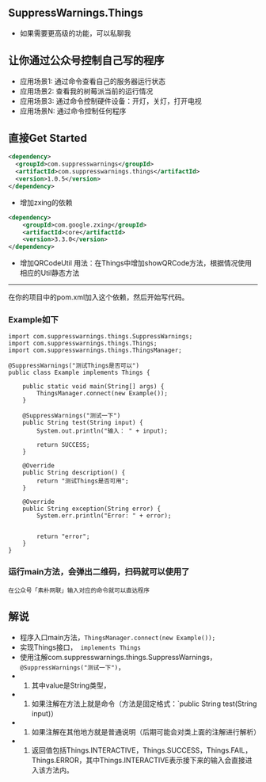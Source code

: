 ##  SuppressWarnings.Things 
* 如果需要更高级的功能，可以私聊我

## 让你通过公众号控制自己写的程序
* 应用场景1: 通过命令查看自己的服务器运行状态
* 应用场景2: 查看我的树莓派当前的运行情况
* 应用场景3: 通过命令控制硬件设备：开灯，关灯，打开电视
* 应用场景N: 通过命令控制任何程序

## 直接Get Started

```xml
<dependency>
  <groupId>com.suppresswarnings</groupId>
  <artifactId>com.suppresswarnings.things</artifactId>
  <version>1.0.5</version>
</dependency>
```

* 增加zxing的依赖 

```xml
<dependency>
    <groupId>com.google.zxing</groupId>
    <artifactId>core</artifactId>
    <version>3.3.0</version>
</dependency>
```

* 增加QRCodeUtil
用法：在Things中增加showQRCode方法，根据情况使用相应的Util静态方法

----

在你的项目中的pom.xml加入这个依赖，然后开始写代码。

### Example如下

```
import com.suppresswarnings.things.SuppressWarnings;
import com.suppresswarnings.things.Things;
import com.suppresswarnings.things.ThingsManager;

@SuppressWarnings("测试Things是否可以")
public class Example implements Things {

    public static void main(String[] args) {
        ThingsManager.connect(new Example());
    }

    @SuppressWarnings("测试一下")
    public String test(String input) {
        System.out.println("输入： " + input);

        return SUCCESS;
    }

    @Override
    public String description() {
        return "测试Things是否可用";
    }

    @Override
    public String exception(String error) {
        System.err.println("Error: " + error);


        return "error";
    }
}
```

### 运行main方法，会弹出二维码，扫码就可以使用了
`在公众号「素朴网联」输入对应的命令就可以直达程序`


## 解说
* 程序入口main方法，`ThingsManager.connect(new Example());`
* 实现Things接口，` implements Things`
* 使用注解com.suppresswarnings.things.SuppressWarnings，`@SuppressWarnings("测试一下")`，
* 1. 其中value是String类型，
* 1. 如果注解在方法上就是命令（方法是固定格式：`public String test(String input)）
* 1. 如果注解在其他地方就是普通说明（后期可能会对类上面的注解进行解析）
* 1. 返回值包括Things.INTERACTIVE，Things.SUCCESS，Things.FAIL，Things.ERROR，其中Things.INTERACTIVE表示接下来的输入会直接进入该方法内。